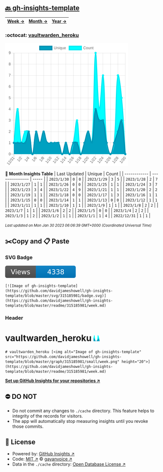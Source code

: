## [🔙 gh-insights-template](https://github.com/davidjameshowell/gh-insights-template)
| [**Week →**](https://github.com/davidjameshowell/gh-insights-template/blob/master/readme/315185981/week.md) | [**Month →**](https://github.com/davidjameshowell/gh-insights-template/blob/master/readme/315185981/month.md) | [**Year →**](https://github.com/davidjameshowell/gh-insights-template/blob/master/readme/315185981/year.md) |
 | ------------ | --------------- | ----- |

### :octocat: [vaultwarden_heroku](https://github.com/davidjameshowell/vaultwarden_heroku)
![Image of gh-insights-template](https://github.com/davidjameshowell/gh-insights-template/blob/master/graph/315185981/large/month.png)

**:calendar: Month Insights Table**
| Last Updated | Unique | Count |
 | ------------ | --------------- | ----- |
 | `2023/1/30` |  `0` | `0` |
 | `2023/1/29` |  `3` | `5` |
 | `2023/1/28` |  `2` | `7` |
 | `2023/1/27` |  `1` | `1` |
 | `2023/1/26` |  `0` | `0` |
 | `2023/1/25` |  `1` | `1` |
 | `2023/1/24` |  `3` | `7` |
 | `2023/1/23` |  `3` | `4` |
 | `2023/1/22` |  `4` | `9` |
 | `2023/1/21` |  `1` | `1` |
 | `2023/1/20` |  `2` | `2` |
 | `2023/1/19` |  `1` | `1` |
 | `2023/1/18` |  `0` | `0` |
 | `2023/1/17` |  `1` | `3` |
 | `2023/1/16` |  `1` | `1` |
 | `2023/1/15` |  `0` | `0` |
 | `2023/1/14` |  `1` | `1` |
 | `2023/1/13` |  `0` | `0` |
 | `2023/1/12` |  `1` | `1` |
 | `2023/1/11` |  `1` | `1` |
 | `2023/1/10` |  `1` | `1` |
 | `2023/1/9` |  `1` | `1` |
 | `2023/1/8` |  `2` | `2` |
 | `2023/1/7` |  `1` | `1` |
 | `2023/1/6` |  `2` | `2` |
 | `2023/1/5` |  `0` | `0` |
 | `2023/1/4` |  `2` | `2` |
 | `2023/1/3` |  `1` | `2` |
 | `2023/1/2` |  `1` | `1` |
 | `2023/1/1` |  `1` | `4` |
 | `2022/12/31` |  `1` | `1` |

<small><i>Last updated on Mon Jan 30 2023 06:06:39 GMT+0000 (Coordinated Universal Time)</i></small>

## ✂️Copy and 📋 Paste
### SVG Badge
[![Image of gh-insights-template](https://github.com/davidjameshowell/gh-insights-template/blob/master/svg/315185981/badge.svg)](https://github.com/davidjameshowell/gh-insights-template/blob/master/readme/315185981/week.md)
```readme
[![Image of gh-insights-template](https://github.com/davidjameshowell/gh-insights-template/blob/master/svg/315185981/badge.svg)](https://github.com/davidjameshowell/gh-insights-template/blob/master/readme/315185981/week.md)
```
### Header
# vaultwarden_heroku [<img alt="Image of gh-insights-template" src="https://github.com/davidjameshowell/gh-insights-template/blob/master/graph/315185981/small/week.png" height="20">](https://github.com/davidjameshowell/gh-insights-template/blob/master/readme/315185981/week.md)
```readme
# vaultwarden_heroku [<img alt="Image of gh-insights-template" src="https://github.com/davidjameshowell/gh-insights-template/blob/master/graph/315185981/small/week.png" height="20">](https://github.com/davidjameshowell/gh-insights-template/blob/master/readme/315185981/week.md)
```
[**Set up GitHub Insights for your repositories ↗️**](https://github.com/gayanvoice/github-insights)
## ⛔ DO NOT
- Do not commit any changes to `./cache` directory. This feature helps to integrity of the records for visitors.
- The app will automatically stop measuring insights until you revoke those commits.
## 📄 License
- Powered by: [GitHub Insights ↗️](https://github.com/gayanvoice/github-insights)
- Code: [MIT ↗️](./LICENSE) © [gayanvoice ↗️](https://github.com/gayanvoice)
- Data in the `./cache` directory: [Open Database License ↗️](https://opendatacommons.org/licenses/odbl/1-0/)